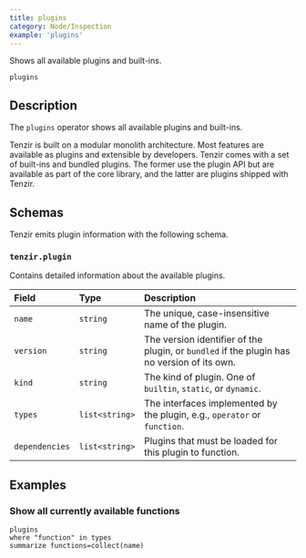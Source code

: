 ```yaml
---
title: plugins
category: Node/Inspection
example: 'plugins'
---
```



Shows all available plugins and built-ins.

```tql
plugins
```

## Description

The `plugins` operator shows all available plugins and built-ins.

Tenzir is built on a modular monolith architecture. Most features are available
as plugins and extensible by developers. Tenzir comes with a set of built-ins
and bundled plugins. The former use the plugin API but are available as part of
the core library, and the latter are plugins shipped with Tenzir.

## Schemas

Tenzir emits plugin information with the following schema.

### `tenzir.plugin`

Contains detailed information about the available plugins.

|Field|Type|Description|
|:-|:-|:-|
|`name`|`string`|The unique, case-insensitive name of the plugin.|
|`version`|`string`|The version identifier of the plugin, or `bundled` if the plugin has no version of its own.|
|`kind`|`string`|The kind of plugin. One of `builtin`, `static`, or `dynamic`.|
|`types`|`list<string>`|The interfaces implemented by the plugin, e.g., `operator` or `function`.|
|`dependencies`|`list<string>`|Plugins that must be loaded for this plugin to function.|

## Examples

### Show all currently available functions

```tql
plugins
where "function" in types
summarize functions=collect(name)
```
